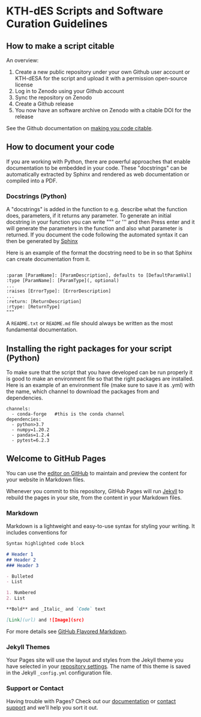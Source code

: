 # KTH-dES Scripts and Software Curation Guidelines

## How to make a script citable

An overview:

1. Create a new public repository under your own Github user account or KTH-dESA for the script and upload it with a permission open-source license
2. Log in to Zenodo using your Github account
3. Sync the repository on Zenodo
4. Create a Github release
5. You now have an software archive on Zenodo with a citable DOI for the release

See the Github documentation on [making you code citable](https://guides.github.com/activities/citable-code/).

## How to document your code

If you are working with Python, there are powerful approaches that enable documentation to be embedded in your code.
These "docstrings" can be automatically extracted by Sphinx and rendered as web documentation or compiled into a PDF.

### Docstrings (Python)
A "docstrings" is added in the function to e.g. describe what the function does, parameters, if it returns any parameter.
To generate an initial docstring in your function you can write """ or ''' and then Press enter and it will generate the parameters in the function and also what parameter is  returned. If you document the code following the automated syntax it can then be generated by [Sphinx](https://sphinx-rtd-tutorial.readthedocs.io/en/latest/docstrings.html)

Here is an example of the format the docstring need to be in so that Sphinx can create documentation from it.

```"""[Summary]

:param [ParamName]: [ParamDescription], defaults to [DefaultParamVal]
:type [ParamName]: [ParamType](, optional)
...
:raises [ErrorType]: [ErrorDescription]
...
:return: [ReturnDescription]
:rtype: [ReturnType]
""" 
```

A `README.txt` or `README.md` file should always be written as the most fundamental documentation.

## Installing the right packages for your script (Python)

To make sure that the script that you have developed can be run properly it is good to make an environment file so that the right packages are installed.
Here is an example of an environment file (make sure to save it as .yml) with the name, which channel to download the packages from and dependencies.

```name: myenv
channels:
  - conda-forge   #this is the conda channel
dependencies:
  - python>3.7
  - numpy=1.20.2
  - pandas=1.2.4
  - pytest=6.2.3
 ```

## Welcome to GitHub Pages

You can use the [editor on GitHub](https://github.com/KTH-dESA/guidelines/edit/main/README.md) to maintain and preview the content for your website in Markdown files.

Whenever you commit to this repository, GitHub Pages will run [Jekyll](https://jekyllrb.com/) to rebuild the pages in your site, from the content in your Markdown files.

### Markdown

Markdown is a lightweight and easy-to-use syntax for styling your writing. It includes conventions for

```markdown
Syntax highlighted code block

# Header 1
## Header 2
### Header 3

- Bulleted
- List

1. Numbered
2. List

**Bold** and _Italic_ and `Code` text

[Link](url) and ![Image](src)
```

For more details see [GitHub Flavored Markdown](https://guides.github.com/features/mastering-markdown/).

### Jekyll Themes

Your Pages site will use the layout and styles from the Jekyll theme you have selected in your [repository settings](https://github.com/KTH-dESA/guidelines/settings/pages). The name of this theme is saved in the Jekyll `_config.yml` configuration file.

### Support or Contact

Having trouble with Pages? Check out our [documentation](https://docs.github.com/categories/github-pages-basics/) or [contact support](https://support.github.com/contact) and we’ll help you sort it out.
